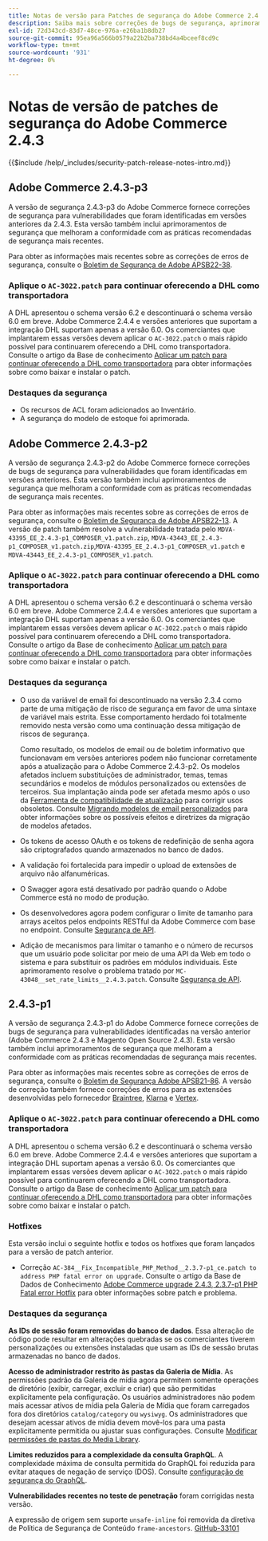 ```yaml
---
title: Notas de versão para Patches de segurança do Adobe Commerce 2.4.3
description: Saiba mais sobre correções de bugs de segurança, aprimoramentos de segurança e outras atualizações relacionadas à segurança incluídas nas versões de patch de segurança para o Adobe Commerce versão 2.4.3.
exl-id: 72d343cd-83d7-48ce-976a-e26ba1b8db27
source-git-commit: 95ea96a566b0579a22b2ba738bd4a4bceef8cd9c
workflow-type: tm+mt
source-wordcount: '931'
ht-degree: 0%

---
```



# Notas de versão de patches de segurança do Adobe Commerce 2.4.3

{{$include /help/_includes/security-patch-release-notes-intro.md}}

## Adobe Commerce 2.4.3-p3

A versão de segurança 2.4.3-p3 do Adobe Commerce fornece correções de segurança para vulnerabilidades que foram identificadas em versões anteriores da 2.4.3. Esta versão também inclui aprimoramentos de segurança que melhoram a conformidade com as práticas recomendadas de segurança mais recentes.

Para obter as informações mais recentes sobre as correções de erros de segurança, consulte o [Boletim de Segurança de Adobe APSB22-38](https://helpx.adobe.com/security/products/magento/apsb22-38.html).

### Aplique o `AC-3022.patch` para continuar oferecendo a DHL como transportadora

A DHL apresentou o schema versão 6.2 e descontinuará o schema versão 6.0 em breve. Adobe Commerce 2.4.4 e versões anteriores que suportam a integração DHL suportam apenas a versão 6.0. Os comerciantes que implantarem essas versões devem aplicar o `AC-3022.patch` o mais rápido possível para continuarem oferecendo a DHL como transportadora. Consulte o artigo da Base de conhecimento [Aplicar um patch para continuar oferecendo a DHL como transportadora](https://support.magento.com/hc/en-us/articles/7707818131597-Apply-a-patch-to-continue-offering-DHL-as-shipping-carrier) para obter informações sobre como baixar e instalar o patch.

### Destaques da segurança

* Os recursos de ACL foram adicionados ao Inventário.
* A segurança do modelo de estoque foi aprimorada.

## Adobe Commerce 2.4.3-p2

A versão de segurança 2.4.3-p2 do Adobe Commerce fornece correções de bugs de segurança para vulnerabilidades que foram identificadas em versões anteriores. Esta versão também inclui aprimoramentos de segurança que melhoram a conformidade com as práticas recomendadas de segurança mais recentes.

Para obter as informações mais recentes sobre as correções de erros de segurança, consulte o [Boletim de Segurança de Adobe APSB22-13](https://helpx.adobe.com/security/products/magento/apsb22-13.html).  A versão de patch também resolve a vulnerabilidade tratada pelo `MDVA-43395_EE_2.4.3-p1_COMPOSER_v1.patch.zip`, `MDVA-43443_EE_2.4.3-p1_COMPOSER_v1.patch.zip`,`MDVA-43395_EE_2.4.3-p1_COMPOSER_v1.patch` e `MDVA-43443_EE_2.4.3-p1_COMPOSER_v1.patch`.


### Aplique o `AC-3022.patch` para continuar oferecendo a DHL como transportadora

A DHL apresentou o schema versão 6.2 e descontinuará o schema versão 6.0 em breve. Adobe Commerce 2.4.4 e versões anteriores que suportam a integração DHL suportam apenas a versão 6.0. Os comerciantes que implantarem essas versões devem aplicar o `AC-3022.patch` o mais rápido possível para continuarem oferecendo a DHL como transportadora. Consulte o artigo da Base de conhecimento [Aplicar um patch para continuar oferecendo a DHL como transportadora](https://support.magento.com/hc/en-us/articles/7707818131597-Apply-a-patch-to-continue-offering-DHL-as-shipping-carrier) para obter informações sobre como baixar e instalar o patch.

### Destaques da segurança

* O uso da variável de email foi descontinuado na versão 2.3.4 como parte de uma mitigação de risco de segurança em favor de uma sintaxe de variável mais estrita. Esse comportamento herdado foi totalmente removido nesta versão como uma continuação dessa mitigação de riscos de segurança.

  Como resultado, os modelos de email ou de boletim informativo que funcionavam em versões anteriores podem não funcionar corretamente após a atualização para o Adobe Commerce 2.4.3-p2. Os modelos afetados incluem substituições de administrador, temas, temas secundários e modelos de módulos personalizados ou extensões de terceiros. Sua implantação ainda pode ser afetada mesmo após o uso da [Ferramenta de compatibilidade de atualização](https://experienceleague.adobe.com/docs/commerce-operations/upgrade-guide/upgrade-compatibility-tool/overview.html?lang=en) para corrigir usos obsoletos. Consulte [Migrando modelos de email personalizados](https://developer.adobe.com/commerce/frontend-core/guide/templates/email-migration/) para obter informações sobre os possíveis efeitos e diretrizes da migração de modelos afetados.

* Os tokens de acesso OAuth e os tokens de redefinição de senha agora são criptografados quando armazenados no banco de dados. <!-- AC-520 1323-->

* A validação foi fortalecida para impedir o upload de extensões de arquivo não alfanuméricas. <!-- AC-479-->

* O Swagger agora está desativado por padrão quando o Adobe Commerce está no modo de produção. <!-- AC-1450-->

* Os desenvolvedores agora podem configurar o limite de tamanho para arrays aceitos pelos endpoints RESTful da Adobe Commerce com base no endpoint. Consulte [Segurança de API](https://developer.adobe.com/commerce/webapi/get-started/api-security/). <!-- AC-465-->

* Adição de mecanismos para limitar o tamanho e o número de recursos que um usuário pode solicitar por meio de uma API da Web em todo o sistema e para substituir os padrões em módulos individuais. Este aprimoramento resolve o problema tratado por `MC-43048__set_rate_limits__2.4.3.patch`. Consulte [Segurança de API](https://developer.adobe.com/commerce/webapi/get-started/api-security/). <!-- AC-1120-->


## 2.4.3-p1

A versão de segurança 2.4.3-p1 do Adobe Commerce fornece correções de bugs de segurança para vulnerabilidades identificadas na versão anterior (Adobe Commerce 2.4.3 e Magento Open Source 2.4.3). Esta versão também inclui aprimoramentos de segurança que melhoram a conformidade com as práticas recomendadas de segurança mais recentes.


Para obter as informações mais recentes sobre as correções de erros de segurança, consulte o [Boletim de Segurança Adobe APSB21-86](https://helpx.adobe.com/security/products/magento/apsb21-86.html). A versão de correção também fornece correções de erros para as extensões desenvolvidas pelo fornecedor [Braintree](https://experienceleague.adobe.com/docs/commerce-admin/stores-sales/payments/braintree.html), [Klarna](https://marketplace.magento.com/klarna-m2-klarna.html) e [Vertex](https://marketplace.magento.com/vertexinc-vertex-tax-module.html).

### Aplique o `AC-3022.patch` para continuar oferecendo a DHL como transportadora

A DHL apresentou o schema versão 6.2 e descontinuará o schema versão 6.0 em breve. Adobe Commerce 2.4.4 e versões anteriores que suportam a integração DHL suportam apenas a versão 6.0. Os comerciantes que implantarem essas versões devem aplicar o `AC-3022.patch` o mais rápido possível para continuarem oferecendo a DHL como transportadora. Consulte o artigo da Base de conhecimento [Aplicar um patch para continuar oferecendo a DHL como transportadora](https://support.magento.com/hc/en-us/articles/7707818131597-Apply-a-patch-to-continue-offering-DHL-as-shipping-carrier) para obter informações sobre como baixar e instalar o patch.

### Hotfixes

Esta versão inclui o seguinte hotfix e todos os hotfixes que foram lançados para a versão de patch anterior.

* Correção `AC-384__Fix_Incompatible_PHP_Method__2.3.7-p1_ce.patch to address PHP fatal error on upgrade`. Consulte o artigo da Base de Dados de Conhecimento [Adobe Commerce upgrade 2.4.3, 2.3.7-p1 PHP Fatal error Hotfix](https://support.magento.com/hc/en-us/articles/4408021533069-Adobe-Commerce-upgrade-2-4-3-2-3-7-p1-PHP-Fatal-error-Hotfix) para obter informações sobre patch e problema.

### Destaques da segurança

**As IDs de sessão foram removidas do banco de dados**. Essa alteração de código pode resultar em alterações quebradas se os comerciantes tiverem personalizações ou extensões instaladas que usam as IDs de sessão brutas armazenadas no banco de dados. <!-- MC-40976-->

**Acesso de administrador restrito às pastas da Galeria de Mídia**. As permissões padrão da Galeria de mídia agora permitem somente operações de diretório (exibir, carregar, excluir e criar) que são permitidas explicitamente pela configuração. Os usuários administradores não podem mais acessar ativos de mídia pela Galeria de Mídia que foram carregados fora dos diretórios `catalog/category` ou `wysiwyg`. Os administradores que desejam acessar ativos de mídia devem movê-los para uma pasta explicitamente permitida ou ajustar suas configurações. Consulte [Modificar permissões de pastas do Media Library](https://developer.adobe.com/commerce/php/tutorials/backend/modify-image-library-permissions/). <!-- B2B-1897-->

**Limites reduzidos para a complexidade da consulta GraphQL**. A complexidade máxima de consulta permitida do GraphQL foi reduzida para evitar ataques de negação de serviço (DOS). Consulte [configuração de segurança do GraphQL](https://developer.adobe.com/commerce/webapi/graphql/usage/security-configuration/). <!-- PWA-1700-->

**Vulnerabilidades recentes no teste de penetração** foram corrigidas nesta versão. <!-- MC-42431-->

A expressão de origem sem suporte `unsafe-inline` foi removida da diretiva de Política de Segurança de Conteúdo `frame-ancestors`. [GitHub-33101](https://github.com/magento/magento2/issues/33101)<!-- MC-42632-->
